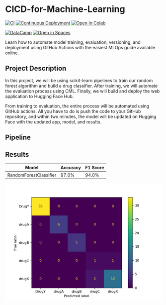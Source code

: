 # CICD-for-Machine-Learning

[![CI](https://github.com/kingabzpro/CICD-for-Machine-Learning/actions/workflows/ci.yml/badge.svg)](https://github.com/kingabzpro/CICD-for-Machine-Learning/actions/workflows/ci.yml)
[![Continuous Deployment](https://github.com/kingabzpro/CICD-for-Machine-Learning/actions/workflows/cd.yml/badge.svg)](https://github.com/kingabzpro/CICD-for-Machine-Learning/actions/workflows/cd.yml)
[![Open In Colab](https://colab.research.google.com/assets/colab-badge.svg)](https://colab.research.google.com/github/kingabzpro/CICD-for-Machine-Learning/blob/main/notebook.ipynb)

[![DataCamp](https://img.shields.io/badge/Datacamp-05192D?style=for-the-badge&logo=datacamp&logoColor=65FF8F)](https://www.datacamp.com/tutorial/ci-cd-for-machine-learning) [![Open in Spaces](https://huggingface.co/datasets/huggingface/badges/resolve/main/open-in-hf-spaces-md-dark.svg)](https://huggingface.co/spaces/kingabzpro/Drug-Classification)

Learn how to automate model training, evaluation, versioning, and deployment using GitHub Actions with the easiest MLOps guide available online.

## Project Description

In this project, we will be using scikit-learn pipelines to train our random forest algorithm and build a drug classifier. After training, we will automate the evaluation process using CML. Finally, we will build and deploy the web application to Hugging Face Hub.

From training to evaluation, the entire process will be automated using GitHub actions. All you have to do is push the code to your GitHub repository, and within two minutes, the model will be updated on Hugging Face with the updated app, model, and results.

## Pipeline

## Results

| Model                  | Accuracy | F1 Score |
| ---------------------- | -------- | -------- |
| RandomForestClassifier | 97.0%    | 94.0%    |

![CM](./Results/model_results.png)
